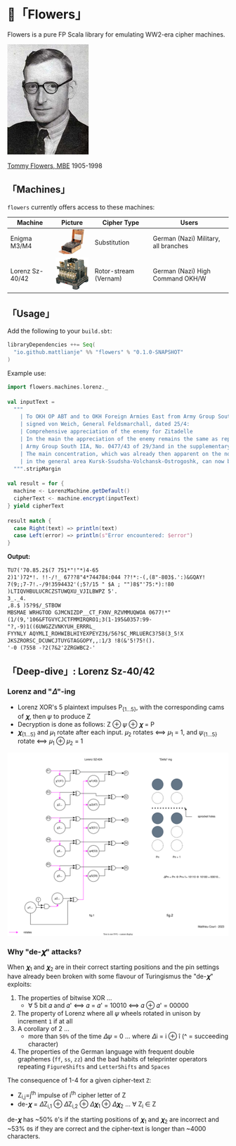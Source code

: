 # 🌸「Flowers」
Flowers is a pure FP Scala library for emulating WW2-era cipher machines.

<img height="250" src="data/tommy-flowers.jpeg">

[Tommy Flowers, MBE](https://en.wikipedia.org/wiki/Tommy_Flowers) 1905-1998

## 「Machines」
`flowers` currently offers access to these machines:

| Machine         | Picture                                                | Cipher Type           | Users                                |
|-----------------|--------------------------------------------------------|-----------------------|--------------------------------------|
| Enigma M3/M4    | <img src="data/enigma.jpeg" alt="Enigma" width="100"/> | Substitution          | German (Nazi) Military, all branches |
| Lorenz Sz-40/42 | <img src="data/lorenz.jpg" alt="Lorenz" width="100"/>  | Rotor-stream (Vernam) | German (Nazi) High Command OKH/W     |

## 「Usage」
Add the following to your `build.sbt`:
```scala
libraryDependencies ++= Seq(
  "io.github.mattlianje" %% "flowers" % "0.1.0-SNAPSHOT"
)
```
Example use:

```scala
import flowers.machines.lorenz._

val inputText =
  """
    | To OKH OP ABT and to OKH Foreign Armies East from Army Group South IA 01 No 411/43,
    | signed von Weich, General Feldsmarchall, dated 25/4:
    | Comprehensive appreciation of the enemy for Zitadelle
    | In the main the appreciation of the enemy remains the same as reported in 
    | Army Group South IIA, No. 0477/43 of 29/3and in the supplementary appreciation of 15/4
    | The main concentration, which was already then apparent on the north flank of the Army Group
    | in the general area Kursk-Ssudsha-Volchansk-Ostrogoshk, can now be clearly recognized
  """.stripMargin

val result = for {
  machine <- LorenzMachine.getDefault()
  cipherText <- machine.encrypt(inputText)
} yield cipherText

result match {
  case Right(text) => println(text)
  case Left(error) => println(s"Error encountered: $error")
}
```

**Output:**

```
TU7('70.85.2$(7 751*"!"*)4-65
2)1')72*!. !!-/!_ 67??8"4*744784:044 ??!*:-(,(8"-803$.':)&GQAY! 7(9;;7-7!.-/9!3594432'(;5?/15 " $A ; "")8$"'75:*):!80
)LTIQVHBULUCRCZSTUWQXU_VJILBWPZ 5'.
3_._4.
,8.$ )5?9$/_STBOW
MBSMAE WRHGTOD GJMCNIZDP__CT_FXNV_RZVMMUQWOA 0677!*"(1/(9,'106&FTGVYCJCTFMMIRQRO1;3(1-195&0357:99-"?,-9)1((6UWGZZVNKYUH_ERRRL_
FYYNLY AQYMLI_ROHWIBLHIYEXPEYZ3$/56?$C_MRLUERC3?58(3_5!X
JKSZRORSC_DCUWCJTUYGTAGGOPY,,:1/3 !8(&'5!75!().
'-0 (7558 -?2(7&2'2ZRGWBC2-'
```

## 「Deep-dive」: Lorenz Sz-40/42
### Lorenz and "𝛥"-ing
- Lorenz XOR's 5 plaintext impulses P<sub>{1...5}</sub>, with the corresponding cams of 𝝌, then 𝜓 to produce Z
- Decryption is done as follows: Z ⊕ 𝜓 ⊕ 𝝌 = P
- 𝝌<sub>{1...5}</sub> and 𝜇<sub>1</sub> rotate after each input. 𝜇<sub>2</sub> rotates ⟺ 𝜇<sub>1</sub> = 1, and 𝜓<sub>{1...5}</sub> rotate ⟺ 𝜇<sub>1</sub> ⊕ 𝜇<sub>2</sub> = 1

<img src="data/lorenz.svg">
  
### Why "de-𝝌" attacks?

When 𝝌<sub>1</sub> and 𝝌<sub>2</sub> are in their correct starting positions and the pin settings 
have already been broken with some flavour of Turingismus the "de-𝝌" exploits:

1) The properties of bitwise XOR ... 
   - ∀ 5 bit 𝛼 and 𝛼' ⟺  𝛼 = 𝛼' = 10010 ⟺  𝛼 ⊕ 𝛼' = 00000
2) The property of Lorenz where all 𝜓 wheels rotated in unison by increment `1` if at all
3) A corollary of 2 ... 
   - more than `50%` of the time 𝛥𝜓 = 0 ... where 𝛥i = i ⊕ î (^ = succeeding character)
4) The properties of the German language with frequent double graphemes (`ff`, `ss`, `zz`) and the
bad habits of teleprinter operators repeating `FigureShifts` and `LetterShifts` and `Spaces`

The consequence of 1-4 for a given cipher-text `Z`: 

- Z<sub>i,j</sub>=j<sup>th</sup> impulse of i<sup>th</sup> cipher letter of Z
- de-𝝌 = 𝛥Z<sub>i,1</sub> ⊕ 𝛥Z<sub>i,2</sub> ⊕ 𝛥𝝌<sub>1</sub> ⊕ 𝛥𝝌<sub>2</sub> ... ∀ Z<sub>i</sub> ∈ Z

de-𝝌 has ~50% `0`'s if the starting positions of 𝝌<sub>1</sub> and 𝝌<sub>2</sub> are incorrect
and ~53% `0`s if they are correct and the cipher-text is longer than ~4000 characters.
